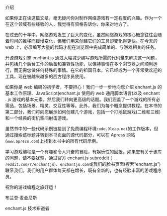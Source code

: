 介绍

如果你正在读这篇文章，毫无疑问你对制作网络游戏有一定程度的兴趣。作为一个在这个领域有些经验的人，我觉得有资格告诉你，你来对地方了。

在过去的十年中，网络游戏发生了巨大的变化，虽然网络游戏的核心概念往往会随着时间的推移而缓慢变化，但我们用来创建它们的工具却变化得更快。在今天的 web 上，必须编写大量的代码才能在浏览器中完成简单的、与游戏相关的任务。

开源游戏引擎 enchant.js 通过大幅减少编写游戏所需的代码量来解决这一问题，并包括几个后台工作的后备和兼容性功能，以保持事情在多个浏览器之间顺利运行，而无需您做任何特殊的事情。在它的祖国日本，它已经成为一个非常受欢迎的工具，现在被越来越多的西方程序员使用。

如果你是 web 编码的初学者，不要担心！我们一步一步地向您介绍 enchant.js 的基本工作原理、JavaScript(enchant.js 使用的 web 通用脚本语言)以及 enchant . js 游戏的基本元素。然后我们转向更高级的话题。我们涵盖了一个游戏的所有必需品，包括场景、精灵、交互性等等。此外，我们为每个概念提供教程。在本书的第二部分，我们将向您展示如何创建几个游戏，包括一个打地鼠游戏(二维和三维)和一个经典的街机空间射击游戏。

虽然书中的一些代码示例链接到了免费编程环境`code.9leap.net`的工作版本，但通过搜索该标题并转到本书页面的源代码部分，可以在 Apress 网站(`www.apress.com`)上找到本书中的所有代码示例。

学习游戏编程是一个有趣和令人兴奋的冒险，有娱乐性的回报。如果您有关于该库的问题，请不要犹豫，通过官方 enchant.js subreddit ( `reddit.com/r/enchantjs`)、`enchantjs.com`或我们的脸书页面(搜索“enchant.js”)联系我们。我们的用户群体每天都在增长，既有全新的，也有经验丰富的游戏程序员。

祝你的游戏编程之旅好运！

布兰登·麦金尼斯

enchant.js 技术布道者